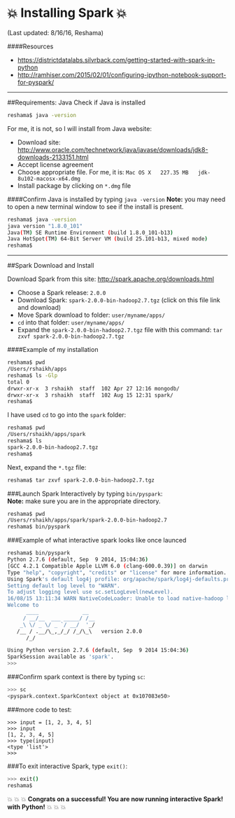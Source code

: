 # :boom: Installing Spark :boom:
(Last updated:  8/16/16, Reshama)  

####Resources
* https://districtdatalabs.silvrback.com/getting-started-with-spark-in-python  
* http://ramhiser.com/2015/02/01/configuring-ipython-notebook-support-for-pyspark/
 
---

##Requirements:  Java
Check if Java is installed
```bash
reshama$ java -version
```
For me, it is not, so I will install from Java website:  
* Download site:  http://www.oracle.com/technetwork/java/javase/downloads/jdk8-downloads-2133151.html
* Accept license agreement  
* Choose appropriate file.  For me, it is:  `Mac OS X	227.35 MB  	jdk-8u102-macosx-x64.dmg`
* Install package by clicking on `*.dmg` file

####Confirm Java is installed by typing `java -version`
**Note:** you may need to open a new terminal window to see if the install is present.  
```bash
reshama$ java -version
java version "1.8.0_101"
Java(TM) SE Runtime Environment (build 1.8.0_101-b13)
Java HotSpot(TM) 64-Bit Server VM (build 25.101-b13, mixed mode)
reshama$ 
```

---

##Spark Download and Install

Download Spark from this site:  http://spark.apache.org/downloads.html  
 * Choose a Spark release:  `2.0.0`
 * Download Spark: `spark-2.0.0-bin-hadoop2.7.tgz` (click on this file link and download)
 * Move Spark download to folder:  `user/myname/apps/`
 * `cd` into that folder:  `user/myname/apps/`
 * Expand the `spark-2.0.0-bin-hadoop2.7.tgz` file with this command:  `tar zxvf spark-2.0.0-bin-hadoop2.7.tgz`

####Example of my installation
```bash
reshama$ pwd
/Users/rshaikh/apps
reshama$ ls -Glp
total 0
drwxr-xr-x  3 rshaikh  staff  102 Apr 27 12:16 mongodb/
drwxr-xr-x  3 rshaikh  staff  102 Aug 15 12:31 spark/
reshama$ 
```
I have used `cd` to go into the `spark` folder:  
```bash
reshama$ pwd
/Users/rshaikh/apps/spark
reshama$ ls
spark-2.0.0-bin-hadoop2.7.tgz
reshama$ 
```
Next, expand the `*.tgz` file:  
```bash
reshama$ tar zxvf spark-2.0.0-bin-hadoop2.7.tgz
```

###Launch Spark Interactively by typing `bin/pyspark`:  
**Note:**  make sure you are in the appropriate directory.  
```bash
reshama$ pwd
/Users/rshaikh/apps/spark/spark-2.0.0-bin-hadoop2.7
reshama$ bin/pyspark
```  

###Example of what interactive spark looks like once launced
```bash
reshama$ bin/pyspark
Python 2.7.6 (default, Sep  9 2014, 15:04:36) 
[GCC 4.2.1 Compatible Apple LLVM 6.0 (clang-600.0.39)] on darwin
Type "help", "copyright", "credits" or "license" for more information.
Using Spark's default log4j profile: org/apache/spark/log4j-defaults.properties
Setting default log level to "WARN".
To adjust logging level use sc.setLogLevel(newLevel).
16/08/15 13:11:34 WARN NativeCodeLoader: Unable to load native-hadoop library for your platform... using builtin-java classes where applicable
Welcome to
      ____              __
     / __/__  ___ _____/ /__
    _\ \/ _ \/ _ `/ __/  '_/
   /__ / .__/\_,_/_/ /_/\_\   version 2.0.0
      /_/

Using Python version 2.7.6 (default, Sep  9 2014 15:04:36)
SparkSession available as 'spark'.
>>> 
```
###Confirm spark context is there by typing `sc`:  
```bash
>>> sc
<pyspark.context.SparkContext object at 0x107083e50>
```
###more code to test:  
```spark
>>> input = [1, 2, 3, 4, 5]
>>> input
[1, 2, 3, 4, 5]
>>> type(input)
<type 'list'>
>>> 
```

###To exit interactive Spark, type `exit()`:   
```bash
>>> exit()
reshama$ 
```

:boom: :boom: :boom: **Congrats on a successful!  You are now running interactive Spark!  with Python!** :boom: :boom: :boom:

